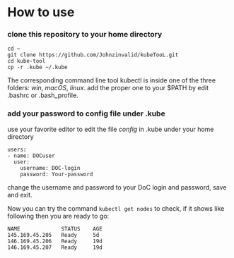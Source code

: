 # How to use

### clone this repository to your home directory

```
cd ~
git clone https://github.com/Johnzinvalid/kubeTooL.git
cd kube-tool
cp -r .kube ~/.kube
```
The corresponding command line tool kubectl is inside one of the three
folders: _win_, _macOS_, _linux_. add the proper one to your $PATH by edit .bashrc
or .bash_profile.

### add your password to config file under .kube
use your favorite editor to edit the file _config_ in .kube under your
home directory
```
users:
- name: DOCuser
  user:
    username: DOC-login
    password: Your-password
```
change the username and password to your DoC login and password, save
and exit.

Now you can try the command `kubectl get nodes` to check, if it shows
like following then you are ready to go:

```
NAME             STATUS    AGE
145.169.45.205   Ready     5d
146.169.45.206   Ready     19d
146.169.45.207   Ready     19d
```
